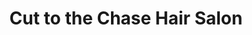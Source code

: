 ---
title: "Cut to the Chase Hair Salon"
url: /storrs/cut-to-the-chase-hair-salon/
shop: Friseur
---